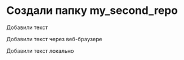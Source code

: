 # Создали папку my_second_repo

Добавили текст

Добавили текст через веб-браузере

Добавили текст локально
